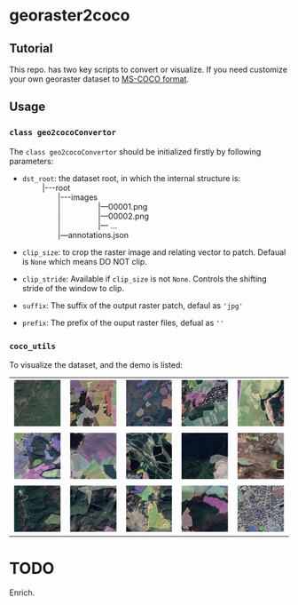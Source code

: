 # georaster2coco

## Tutorial
This repo. has two key scripts to convert or visualize. If you need customize your
own georaster dataset to [MS-COCO format](http://cocodataset.org/#home).


## Usage

### `class geo2cocoConvertor`
The `class geo2cocoConvertor` should be initialized firstly by following parameters:
- `dst_root`: the dataset root, in which the internal structure is:  
$\qquad$    |---root <br />
$\qquad$    &emsp;&emsp;|---images<br />
$\qquad$    &emsp;&emsp;| $\qquad$   &emsp;&emsp;|—00001.png<br />
$\qquad$    &emsp;&emsp;| $\qquad$   &emsp;&emsp;|—00002.png<br />
$\qquad$    &emsp;&emsp;| $\qquad$   &emsp;&emsp;|— ...<br />
$\qquad$    &emsp;&emsp;|—annotations.json<br />


- `clip_size`: to crop the raster image and relating vector to patch. Defaual is `None` which means DO NOT clip.

- `clip_stride`: Available if `clip_size` is not `None`. Controls the shifting stride of the window to clip.

- `suffix`: The suffix of the output raster patch, defaul as `'jpg'`

- `prefix`: The prefix of the ouput raster files, defual as `''`

### `coco_utils`

To visualize the dataset, and the demo is listed:
<table>
    <tr>
        <td ><center><img src="figures/001258.png" ></center></td>
        <td ><center><img src="figures/003970.png" ></center></td>
        <td ><center><img src="figures/006498.png" ></center></td>
        <td ><center><img src="figures/005208.png" ></center></td>
        <td ><center><img src="figures/008580.png" ></center></td>
    </tr>
    <tr>
        <td ><center><img src="figures/004245.png" ></center></td>
        <td ><center><img src="figures/006151.png"></center> </td>
        <td ><center><img src="figures/009019.png"></center> </td>
        <td ><center><img src="figures/006893.png"></center> </td>
        <td ><center><img src="figures/005090.png"></center> </td>
    </tr>
    <tr>
        <td ><center><img src="figures/009524.png" ></center></td>
        <td ><center><img src="figures/004489.png"></center> </td>
        <td ><center><img src="figures/003179.png"></center> </td>
        <td ><center><img src="figures/000649.png"></center> </td>
        <td ><center><img src="figures/002674.png"></center> </td>
    </tr>
</table>

# TODO
Enrich.